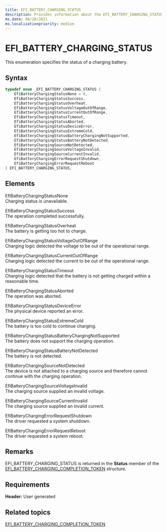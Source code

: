 ```yaml
---
title: EFI_BATTERY_CHARGING_STATUS
description: Provides information about the EFI_BATTERY_CHARGING_STATUS enumeration.
ms.date: 08/20/2021
ms.localizationpriority: medium
---
```


# EFI_BATTERY_CHARGING_STATUS

This enumeration specifies the status of a charging battery.

## Syntax

```cpp
typedef enum _EFI_BATTERY_CHARGING_STATUS {      
    EfiBatteryChargingStatusNone = 0,
    EfiBatteryChargingStatusSuccess,
    EfiBatteryChargingStatusOverheat,
    EfiBatteryChargingStatusVoltageOutOfRange,
    EfiBatteryChargingStatusCurrentOutOfRange,
    EfiBatteryChargingStatusTimeout,
    EfiBatteryChargingStatusAborted,
    EfiBatteryChargingStatusDeviceError,
    EfiBatteryChargingStatusExtremeCold,
    EfiBatteryChargingStatusBatteryChargingNotSupported,
    EfiBatteryChargingStatusBatteryNotDetected,
    EfiBatteryChargingSourceNotDetected,
    EfiBatteryChargingSourceVoltageInvalid,
    EfiBatteryChargingSourceCurrentInvalid,
    EfiBatteryChargingErrorRequestShutdown,
    EfiBatteryChargingErrorRequestReboot
} EFI_BATTERY_CHARGING_STATUS;
```

## Elements

EfiBatteryChargingStatusNone  
Charging status is unavailable.

EfiBatteryChargingStatusSuccess  
The operation completed successfully.

EfiBatteryChargingStatusOverheat  
The battery is getting too hot to charge.

EfiBatteryChargingStatusVoltageOutOfRange  
Charging logic detected the voltage to be out of the operational range.

EfiBatteryChargingStatusCurrentOutOfRange  
Charging logic detected the current to be out of the operational range.

EfiBatteryChargingStatusTimeout  
Charging logic detected that the battery is not getting charged within a reasonable time.

EfiBatteryChargingStatusAborted  
The operation was aborted.

EfiBatteryChargingStatusDeviceError  
The physical device reported an error.

EfiBatteryChargingStatusExtremeCold  
The battery is too cold to continue charging.

EfiBatteryChargingStatusBatteryChargingNotSupported  
The battery does not support the charging operation.

EfiBatteryChargingStatusBatteryNotDetected  
The battery is not detected.

EfiBatteryChargingSourceNotDetected  
The device is not attached to a charging source and therefore cannot continue with the charging operation.

EfiBatteryChargingSourceVoltageInvalid  
The charging source supplied an invalid voltage.

EfiBatteryChargingSourceCurrentInvalid  
The charging source supplied an invalid current.

EfiBatteryChargingErrorRequestShutdown  
The driver requested a system shutdown.

EfiBatteryChargingErrorRequestReboot  
The driver requested a system reboot.

## Remarks

EFI_BATTERY_CHARGING_STATUS is returned in the **Status** member of the [EFI_BATTERY_CHARGING_COMPLETION_TOKEN](efi-battery-charging-completion-token.md) structure.

## Requirements

**Header:** User generated

## Related topics

[EFI_BATTERY_CHARGING_COMPLETION_TOKEN](efi-battery-charging-completion-token.md)  

